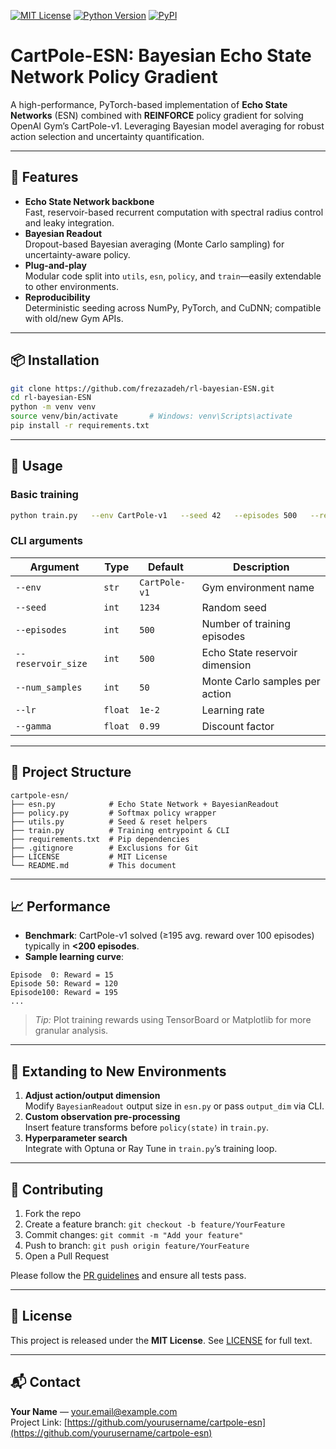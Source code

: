 [![MIT License](https://img.shields.io/badge/license-MIT-blue.svg)](LICENSE)
[![Python Version](https://img.shields.io/badge/python-3.8%2B-blue.svg)]()
[![PyPI](https://img.shields.io/pypi/v/your-package-name.svg)]()

# CartPole-ESN: Bayesian Echo State Network Policy Gradient

A high-performance, PyTorch-based implementation of **Echo State Networks** (ESN) combined with **REINFORCE** policy gradient for solving OpenAI Gym’s CartPole-v1. Leveraging Bayesian model averaging for robust action selection and uncertainty quantification.

---

## 🚀 Features

- **Echo State Network backbone**  
  Fast, reservoir-based recurrent computation with spectral radius control and leaky integration.
- **Bayesian Readout**  
  Dropout-based Bayesian averaging (Monte Carlo sampling) for uncertainty-aware policy.
- **Plug-and-play**  
  Modular code split into `utils`, `esn`, `policy`, and `train`—easily extendable to other environments.
- **Reproducibility**  
  Deterministic seeding across NumPy, PyTorch, and CuDNN; compatible with old/new Gym APIs.

---

## 📦 Installation

```bash
git clone https://github.com/frezazadeh/rl-bayesian-ESN.git
cd rl-bayesian-ESN
python -m venv venv
source venv/bin/activate       # Windows: venv\Scripts\activate
pip install -r requirements.txt
```

---

## 🏃 Usage

### Basic training
```bash
python train.py   --env CartPole-v1   --seed 42   --episodes 500   --reservoir_size 500   --num_samples 50   --lr 0.01   --gamma 0.99
```

### CLI arguments
| Argument        | Type    | Default     | Description                                         |
| --------------- | ------- | ----------- | --------------------------------------------------- |
| `--env`         | `str`   | `CartPole-v1` | Gym environment name                                |
| `--seed`        | `int`   | `1234`      | Random seed                                         |
| `--episodes`    | `int`   | `500`       | Number of training episodes                         |
| `--reservoir_size` | `int` | `500`     | Echo State reservoir dimension                      |
| `--num_samples` | `int`   | `50`        | Monte Carlo samples per action                      |
| `--lr`          | `float` | `1e-2`      | Learning rate                                       |
| `--gamma`       | `float` | `0.99`      | Discount factor                                      |

---

## 📁 Project Structure

```text
cartpole-esn/
├── esn.py            # Echo State Network + BayesianReadout
├── policy.py         # Softmax policy wrapper
├── utils.py          # Seed & reset helpers
├── train.py          # Training entrypoint & CLI
├── requirements.txt  # Pip dependencies
├── .gitignore        # Exclusions for Git
├── LICENSE           # MIT License
└── README.md         # This document
```

---

## 📈 Performance

- **Benchmark**: CartPole-v1 solved (≥195 avg. reward over 100 episodes) typically in **<200 episodes**.
- **Sample learning curve**:

```
Episode  0: Reward = 15
Episode 50: Reward = 120
Episode100: Reward = 195
...
```

> *Tip:* Plot training rewards using TensorBoard or Matplotlib for more granular analysis.

---

## 🔧 Extanding to New Environments

1. **Adjust action/output dimension**  
   Modify `BayesianReadout` output size in `esn.py` or pass `output_dim` via CLI.
2. **Custom observation pre-processing**  
   Insert feature transforms before `policy(state)` in `train.py`.
3. **Hyperparameter search**  
   Integrate with Optuna or Ray Tune in `train.py`’s training loop.

---

## 🤝 Contributing

1. Fork the repo  
2. Create a feature branch: `git checkout -b feature/YourFeature`  
3. Commit changes: `git commit -m "Add your feature"`  
4. Push to branch: `git push origin feature/YourFeature`  
5. Open a Pull Request

Please follow the [PR guidelines](CONTRIBUTING.md) and ensure all tests pass.

---

## 📜 License

This project is released under the **MIT License**. See [LICENSE](LICENSE) for full text.

---

## 📬 Contact

**Your Name** — [your.email@example.com](mailto:your.email@example.com)  
Project Link: [https://github.com/yourusername/cartpole-esn](https://github.com/yourusername/cartpole-esn)
